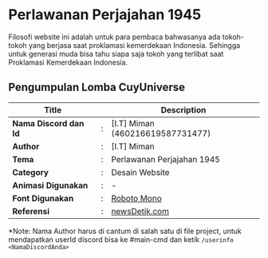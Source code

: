 # Perlawanan Perjajahan 1945

Filosofi website ini adalah untuk para pembaca bahwasanya ada tokoh-tokoh yang berjasa saat proklamasi kemerdekaan Indonesia.
Sehingga untuk generasi muda bisa tahu siapa saja tokoh yang terlibat saat Proklamasi Kemerdekaan Indonesia.

## Pengumpulan Lomba CuyUniverse 

| Title        |   | Description                    |   
|--------------|---|--------------------------------|
| **Nama Discord dan Id** | : | [I.T] Miman (460216619587731477)     |
| **Author**       | : | [I.T] Miman |
| **Tema**       | : | Perlawanan Perjajahan 1945 |
| **Category**    | : | Desain Website                 |
| **Animasi Digunakan** | : | - |
| **Font Digunakan** | : | [Roboto Mono]("https://fonts.googleapis.com/css2?family=Roboto+Mono&display=swap") |
| **Referensi** | : | [newsDetik.com](https://news.detik.com/berita/d-5294457/8-tokoh-proklamasi-dalam-kemerdekaan-indonesia-dan-perannya) |

*Note: Nama Author harus di cantum di salah satu di file project, untuk mendapatkan userId discord bisa ke #main-cmd dan ketik `/userinfo <NamaDiscordAnda>`

